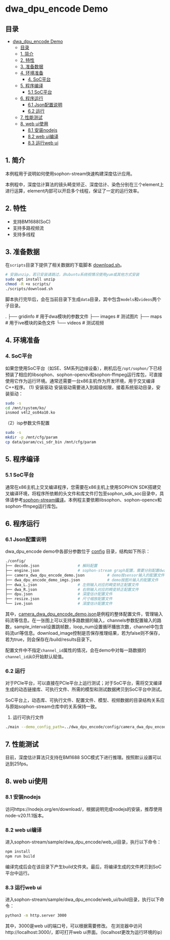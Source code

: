 # dwa_dpu_encode Demo

## 目录
- [dwa\_dpu\_encode Demo](#dwa_dpu_encode-demo)
  - [目录](#目录)
  - [1. 简介](#1-简介)
  - [2. 特性](#2-特性)
  - [3. 准备数据](#3-准备数据)
  - [4. 环境准备](#4-环境准备)
    - [4. SoC平台](#4-soc平台)
  - [5. 程序编译](#5-程序编译)
    - [5.1 SoC平台](#51-soc平台)
  - [6. 程序运行](#6-程序运行)
    - [6.1 Json配置说明](#61-json配置说明)
    - [6.2 运行](#62-运行)
  - [7. 性能测试](#7-性能测试)
  - [8. web ui使用](#8-web-ui使用)
    - [8.1 安装nodejs](#81-安装nodejs)
    - [8.2 web ui编译](#82-web-ui编译)
    - [8.3 运行web ui](#83-运行web-ui)

## 1. 简介

本例程用于说明如何使用sophon-stream快速构建深度估计应用。

本例程中，深度估计算法的镜头畸变矫正、深度估计、染色分别在三个element上进行运算，element内部可以开启多个线程，保证了一定的运行效率。

## 2. 特性

* 支持BM1688(SoC)
* 支持多路视频流
* 支持多线程

## 3. 准备数据

​在`scripts`目录下提供了相关数据的下载脚本 [download.sh](./scripts/download.sh)。

```bash
# 安装unzip，若已安装请跳过，非ubuntu系统视情况使用yum或其他方式安装
sudo apt install unzip
chmod -R +x scripts/
./scripts/download.sh
```

脚本执行完毕后，会在当前目录下生成`data`目录，其中包含`models`和`videos`两个子目录。

.
├── gridinfo # 用于dwa模块的参数文件
├── images   # 测试图片
├── maps     # 用于ive模块的染色文件
└── videos   # 测试视频


## 4. 环境准备

### 4. SoC平台

如果您使用SoC平台（如SE、SM系列边缘设备），刷机后在`/opt/sophon/`下已经预装了相应的libsophon、sophon-opencv和sophon-ffmpeg运行库包，可直接使用它作为运行环境。通常还需要一台x86主机作为开发环境，用于交叉编译C++程序。
(1) 安装驱动
安装驱动需要进入到超级权限，接着系统驱动目录，安装驱动：
```bash
sudo -s
cd /mnt/system/ko/
insmod v4l2_os04a10.ko
```
（2）isp参数文件配置

```bash
sudo -s
mkdir -p /mnt/cfg/param
cp data/param/cvi_sdr_bin /mnt/cfg/param
```


## 5. 程序编译

### 5.1 SoC平台
通常在x86主机上交叉编译程序，您需要在x86主机上使用SOPHON SDK搭建交叉编译环境，将程序所依赖的头文件和库文件打包至sophon_sdk_soc目录中，具体请参考[sophon-stream编译](../../docs/HowToMake.md)。本例程主要依赖libsophon、sophon-opencv和sophon-ffmpeg运行库包。

## 6. 程序运行

### 6.1 Json配置说明

dwa_dpu_encode demo中各部分参数位于 [config](./config/) 目录，结构如下所示：

```bash
./config/
├── decode.json                 # 解码配置
├── engine.json                 # sophon-stream graph配置，需要分别配置dwa、dpu、resize、encode等文件
├── camera_dwa_dpu_encode_demo.json          # demo按sensor输入的配置文件
├── dwa_dpu_encode_demo_imgs.json            # demo按图片输入的配置文件
├── dwa_L.json                  # 左侧输入对应的畸变矫正配置文件
├── dwa_R.json                  # 右侧输入对应的畸变矫正配置文件
├── dpu.json                    # 深度估计配置文件
├── resize.json                 # 尺寸缩放配置文件
└── ive.json                    # 深度估计配置文件
```

其中，[camera_dwa_dpu_encode_demo.json](./config/camera_dwa_dpu_encode_demo.json)是例程的整体配置文件，管理输入码流等信息。在一张图上可以支持多路数据的输入，channels参数配置输入的路数，sample_interval设置跳帧数，loop_num设置循环播放次数，channel中包含码流url等信息。download_image控制是否保存推理结果，若为false则不保存，若为true，则会保存在/build/results目录下。

配置文件中不指定`channel_id`属性的情况，会在demo中对每一路数据的`channel_id`从0开始默认赋值。


### 6.2 运行

对于PCIe平台，可以直接在PCIe平台上运行测试；对于SoC平台，需将交叉编译生成的动态链接库、可执行文件、所需的模型和测试数据拷贝到SoC平台中测试。

SoC平台上，动态库、可执行文件、配置文件、模型、视频数据的目录结构关系应与原始sophon-stream仓库中的关系保持一致。


1. 运行可执行文件
```bash
./main --demo_config_path=../dwa_dpu_encode/config/camera_dwa_dpu_encode_demo.json
```

## 7. 性能测试

目前，深度估计算法只支持在BM1688 SOC模式下进行推理。按照默认设置可以达到25fps。


## 8. web ui使用
### 8.1 安装nodejs

访问https://nodejs.org/en/download/，根据说明完成nodejs的安装，推荐使用node-v20.11.1版本。

### 8.2 web ui编译

进入sophon-stream/sample/dwa_dpu_encode/web_ui目录，执行以下命令：
```bash
npm install
npm run build
```
编译完成后会在该目录下产生build文件夹。最后，将编译生成的文件拷贝到SoC平台中运行。
### 8.3 运行web ui

进入sophon-stream/sample/dwa_dpu_encode/web_ui/build目录，执行以下命令：
```bash
python3 -m http.server 3000
```
其中，3000是web ui的端口号，可以根据需要修改。
在浏览器中访问http://localhost:3000/，即可打开web ui界面。（localhost更改为运行环境的ip）